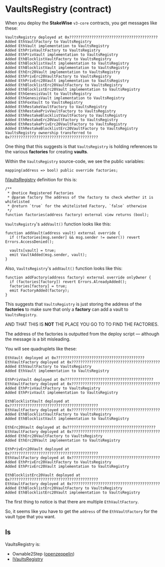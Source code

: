 # VaultsRegistry (contract)

When you deploy the **StakeWise** `v3-core` contracts, you get messages like these:

```
VaultsRegistry deployed at 0x????????????????????????????????????????
Added EthVaultFactory to VaultsRegistry
Added EthVault implementation to VaultsRegistry
Added EthPrivVaultFactory to VaultsRegistry
Added EthPrivVault implementation to VaultsRegistry
Added EthBlocklistVaultFactory to VaultsRegistry
Added EthBlocklistVault implementation to VaultsRegistry
Added EthBlocklistVault implementation to VaultsRegistry
Added EthErc20Vault implementation to VaultsRegistry
Added EthPrivErc20VaultFactory to VaultsRegistry
Added EthPrivErc20Vault implementation to VaultsRegistry
Added EthBlocklistErc20VaultFactory to VaultsRegistry
Added EthBlocklistErc20Vault implementation to VaultsRegistry
Added EthGenesisVault to VaultsRegistry
Added EthGenesisVault implementation to VaultsRegistry
Added EthFoxVault to VaultsRegistry
Added EthRestakeVaultFactory to VaultsRegistry
Added EthRestakePrivVaultFactory to VaultsRegistry
Added EthRestakeBlocklistVaultFactory to VaultsRegistry
Added EthRestakeErc20VaultFactory to VaultsRegistry
Added EthRestakePrivErc20VaultFactory to VaultsRegistry
Added EthRestakeBlocklistErc20VaultFactory to VaultsRegistry
VaultsRegistry ownership transferred to 0x????????????????????????????????????????                                                                                                
```

One thing that this suggests is that `VaultsRegistry` is holding references to the various **factories** for creating **vaults**.

Within the `VaultsRegistry` source-code, we see the public variables:

```solidity
mapping(address => bool) public override factories;
```

[IVaultsRegistry](../../contracts/interfaces/IVaultsRegistry.sol.md) definition for this is:

```solidity
/**
 * @notice Registered Factories
 * @param factory The address of the factory to check whether it is whitelisted
 * @return `true` for the whitelisted Factory, `false` otherwise
 */
function factories(address factory) external view returns (bool);
```

`VaultsRegistry`'s `addVault()` function looks like this:

```solidity
function addVault(address vault) external override {
  if (!factories[msg.sender] && msg.sender != owner()) revert Errors.AccessDenied();

  vaults[vault] = true;
  emit VaultAdded(msg.sender, vault);
}
```

Also, `VaultsRegistry`'s `addVault()` function looks like this:

```solidity
function addFactory(address factory) external override onlyOwner {
  if (factories[factory]) revert Errors.AlreadyAdded();
  factories[factory] = true;
  emit FactoryAdded(factory);
}
```

This suggests that `VaultsRegistry` is just storing the address of the **factories** to make sure that only a **factory** can add a vault to `VaultsRegistry`.

AND THAT THIS IS **NOT** THE PLACE YOU GO TO TO FIND THE FACTORIES.

The address of the factories is outputted from the deploy script — although the message is a bit misleading.

You will see quadruplets like these:

```
EthVault deployed at 0x????????????????????????????????????????
EthVaultFactory deployed at 0x????????????????????????????????????????
Added EthVaultFactory to VaultsRegistry
Added EthVault implementation to VaultsRegistry
```

```
EthPrivVault deployed at 0x????????????????????????????????????????
EthVaultFactory deployed at 0x????????????????????????????????????????
Added EthPrivVaultFactory to VaultsRegistry
Added EthPrivVault implementation to VaultsRegistry
```

```
EthBlocklistVault deployed at 0x????????????????????????????????????????
EthVaultFactory deployed at 0x????????????????????????????????????????
Added EthBlocklistVaultFactory to VaultsRegistry
Added EthBlocklistVault implementation to VaultsRegistry
```

```
EthErc20Vault deployed at 0x????????????????????????????????????????
EthVaultFactory deployed at 0x????????????????????????????????????????
Added EthErc20VaultFactory to VaultsRegistry
Added EthErc20Vault implementation to VaultsRegistry
```

```
EthPrivErc20Vault deployed at 0x????????????????????????????????????????
EthVaultFactory deployed at 0x????????????????????????????????????????
Added EthPrivErc20VaultFactory to VaultsRegistry
Added EthPrivErc20Vault implementation to VaultsRegistry
```

```
EthBlocklistErc20Vault deployed at 0x????????????????????????????????????????
EthVaultFactory deployed at 0x????????????????????????????????????????
Added EthBlocklistErc20VaultFactory to VaultsRegistry
Added EthBlocklistErc20Vault implementation to VaultsRegistry
```

The first thing to notice is that there are multiple `EthVaultFactory`.

So, it seems like you have to get the `address` of the `EthVaultFactory` for the vault type that you want.

## Is

VaultsRegistry is:

* Ownable2Step ([openzeppelin](https://github.com/OpenZeppelin/openzeppelin-contracts/blob/master/contracts/access/Ownable2Step.sol))
* [IVaultsRegistry](../../contracts/interfaces/IVaultsRegistry.sol.md)
